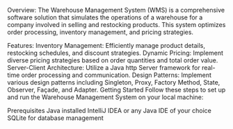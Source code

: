 Overview:
The Warehouse Management System (WMS) is a comprehensive software solution that simulates the operations of a warehouse for a company involved in selling and restocking products. This system optimizes order processing, inventory management, and pricing strategies.

Features:
Inventory Management: Efficiently manage product details, restocking schedules, and discount strategies.
Dynamic Pricing: Implement diverse pricing strategies based on order quantities and total order value.
Server-Client Architecture: Utilize a Java http Server framework for real-time order processing and communication.
Design Patterns: Implement various design patterns including Singleton, Proxy, Factory Method, State, Observer, Façade, and Adapter.
Getting Started
Follow these steps to set up and run the Warehouse Management System on your local machine:

Prerequisites
Java installed
IntelliJ IDEA or any Java IDE of your choice
SQLite for database management
